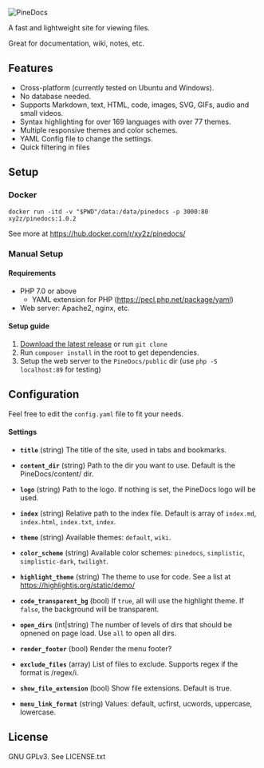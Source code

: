![PineDocs](https://i.imgur.com/SYD43GK.png)

A fast and lightweight site for viewing files.

Great for documentation, wiki, notes, etc.

## Features
- Cross-platform (currently tested on Ubuntu and Windows).
- No database needed.
- Supports Markdown, text, HTML, code, images, SVG, GIFs, audio and small videos.
- Syntax highlighting for over 169 languages with over 77 themes.
- Multiple responsive themes and color schemes.
- YAML Config file to change the settings.
- Quick filtering in files


## Setup
### Docker
`docker run -itd -v "$PWD"/data:/data/pinedocs -p 3000:80 xy2z/pinedocs:1.0.2`

See more at https://hub.docker.com/r/xy2z/pinedocs/

### Manual Setup
#### Requirements
- PHP 7.0 or above
	- YAML extension for PHP (https://pecl.php.net/package/yaml)
- Web server: Apache2, nginx, etc.


#### Setup guide
1. [Download the latest release](https://github.com/xy2z/PineDocs/releases) or run `git clone`
1. Run `composer install` in the root to get dependencies.
1. Setup the web server to the `PineDocs/public` dir (use `php -S localhost:89` for testing)


## Configuration
Feel free to edit the `config.yaml` file to fit your needs.


#### Settings
- **`title`**  (string) The title of the site, used in tabs and bookmarks.

- **`content_dir`** (string) Path to the dir you want to use. Default is the PineDocs/content/ dir.

- **`logo`** (string) Path to the logo. If nothing is set, the PineDocs logo will be used.

- **`index`** (string) Relative path to the index file. Default is array of `index.md`, `index.html`, `index.txt`, `index`.

- **`theme`** (string) Available themes: `default`, `wiki`.

- **`color_scheme`** (string) Available color schemes: `pinedocs`, `simplistic`, `simplistic-dark`, `twilight`.

- **`highlight_theme`** (string) The theme to use for code. See a list at https://highlightjs.org/static/demo/

- **`code_transparent_bg`** (bool) If `true`, all  will use the highlight theme. If `false`, the background will be transparent.

- **`open_dirs`** (int|string) The number of levels of dirs that should be opnened on page load. Use `all` to open all dirs.

- **`render_footer`** (bool) Render the menu footer?

- **`exclude_files`** (array) List of files to exclude. Supports regex if the format is /regex/i.

- **`show_file_extension`** (bool) Show file extensions. Default is true.

- **`menu_link_format`** (string) Values: default, ucfirst, ucwords, uppercase, lowercase.


## License
GNU GPLv3. See LICENSE.txt
